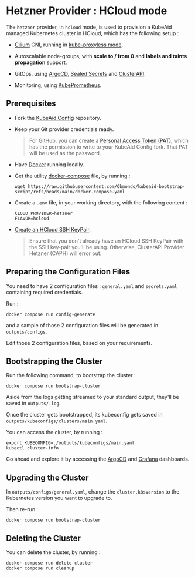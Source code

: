 # Hetzner Provider : HCloud mode

The `hetzner` provider, in `hcloud` mode, is used to provision a KubeAid managed Kubernetes cluster in HCloud, which has the following setup :

- [Cilium](https://cilium.io) CNI, running in [kube-proxyless mode](https://cilium.io/use-cases/kube-proxy/).

- Autoscalable node-groups, with **scale to / from 0** and **labels and taints propagation** support.

- GitOps, using [ArgoCD](https://argoproj.github.io/cd/), [Sealed Secrets](https://github.com/bitnami-labs/sealed-secrets) and [ClusterAPI](https://cluster-api.sigs.k8s.io).

- Monitoring, using [KubePrometheus](https://prometheus-operator.dev).

## Prerequisites

- Fork the [KubeAid Config](https://github.com/Obmondo/kubeaid-config) repository.

- Keep your Git provider credentials ready.
  > For GitHub, you can create a [Personal Access Token (PAT)](https://docs.github.com/en/authentication/keeping-your-account-and-data-secure/managing-your-personal-access-tokens#creating-a-fine-grained-personal-access-token), which has the permission to write to your KubeAid Config fork.
  > That PAT will be used as the password.

- Have [Docker](https://www.docker.com/products/docker-desktop/) running locally.

- Get the utility [docker-compose](https://github.com/Obmondo/kubeaid-bootstrap-script/blob/main/docker-compose.yaml) file, by running :
  ```shell script
  wget https://raw.githubusercontent.com/Obmondo/kubeaid-bootstrap-script/refs/heads/main/docker-compose.yaml
  ```

- Create a `.env` file, in your working directory, with the following content :
  ```env
  CLOUD_PROVIDER=hetzner
  FLAVOR=hcloud
  ```

- [Create an HCloud SSH KeyPair](https://www.youtube.com/watch?v=mxN6fyMuQRI).
  > Ensure that you don't already have an HCloud SSH KeyPair with the SSH key-pair you'll be using.
  > Otherwise, ClusterAPI Provider Hetzner (CAPH) will error out.

## Preparing the Configuration Files

You need to have 2 configuration files : `general.yaml` and `secrets.yaml` containing required credentials.

Run :
```shell script
docker compose run config-generate
```
and a sample of those 2 configuration files will be generated in `outputs/configs`.

Edit those 2 configuration files, based on your requirements.

## Bootstrapping the Cluster

Run the following command, to bootstrap the cluster :
```shell script
docker compose run bootstrap-cluster
```

Aside from the logs getting streamed to your standard output, they'll be saved in `outputs/.log`.

Once the cluster gets bootstrapped, its kubeconfig gets saved in `outputs/kubeconfigs/clusters/main.yaml`.

You can access the cluster, by running :
```shell script
export KUBECONFIG=./outputs/kubeconfigs/main.yaml
kubectl cluster-info
```
Go ahead and explore it by accessing the [ArgoCD]() and [Grafana]() dashboards.

## Upgrading the Cluster

In `outputs/configs/general.yaml`, change the `cluster.k8sVersion` to the Kubernetes version you want to upgrade to.

Then re-run :
```shell script
docker compose run bootstrap-cluster
```

## Deleting the Cluster

You can delete the cluster, by running :
```shell script
docker compose run delete-cluster
docker compose run cleanup
```
